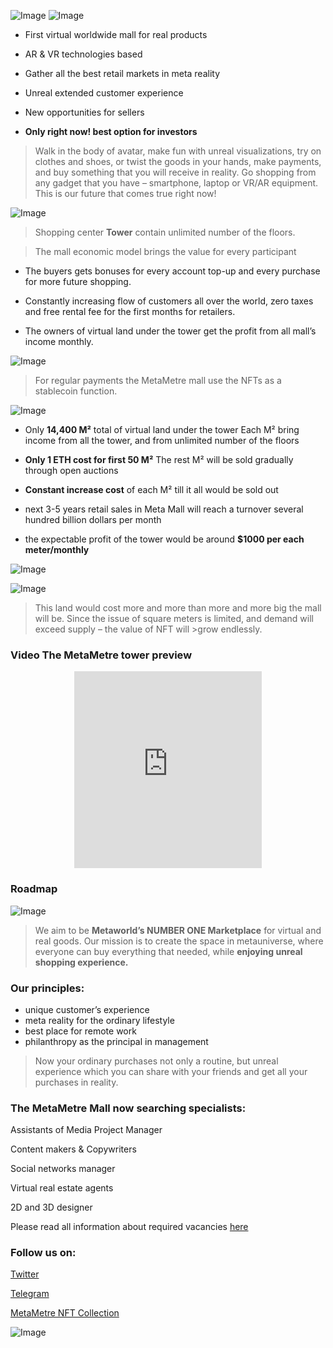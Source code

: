 ![Image](https://raw.githubusercontent.com/MetaMetre/welcome/master/Images/logo.png)
![Image](https://github.com/MetaMetre/welcome/blob/master/Images/What_Is_The_Metaverse_An_Easy_Explanation_For_Anyone_600x400fffsfvf.png?raw=true)

-	First virtual worldwide mall for real products

-	AR & VR technologies based

-	Gather all the best retail markets in meta reality

-	Unreal extended customer experience

-	New opportunities for sellers

- **Only right now! best option for investors**

>Walk in the body of avatar, make fun with unreal visualizations, try on clothes and shoes, or twist the goods in your hands, make payments, and buy something that you will receive in reality.
>Go shopping from any gadget that you have – smartphone, laptop or VR/AR equipment.
>This is our future that comes true right now!

![Image](https://raw.githubusercontent.com/MetaMetre/welcome/18b7bd2d65572d3b3b3d4cca2f2f284c653a0f4c/Images/001.jpg)

>Shopping center **Tower** contain unlimited number of the floors.

>The mall economic model brings the value for every participant

-	The buyers gets bonuses for every account top-up and every purchase for more future shopping.

-	Constantly increasing flow of customers all over the world, zero taxes and free rental fee for the first months for retailers.

-	The owners of virtual land under the tower get the profit from all mall’s income monthly.

![Image](https://raw.githubusercontent.com/MetaMetre/welcome/18b7bd2d65572d3b3b3d4cca2f2f284c653a0f4c/Images/004.jpg)

>For regular payments the MetaMetre mall use the NFTs as a stablecoin function.

![Image](https://raw.githubusercontent.com/MetaMetre/welcome/18b7bd2d65572d3b3b3d4cca2f2f284c653a0f4c/Images/010.jpg)

-	Only **14,400 М²** total of virtual land under the tower
Each М² bring income from all the tower, and from unlimited number of the floors

-	**Only 1 ETH cost for first 50 М²**
The rest М² will be sold gradually through open auctions

-	**Constant increase cost** of each М² till it all would be sold out

-	next 3-5 years retail sales in Meta Mall will reach a turnover several hundred billion dollars per month

-	the expectable profit of the tower would be around **$1000 per each meter/monthly**

![Image](https://github.com/MetaMetre/welcome/blob/master/Images/sweet-ice-cream-photography-97452-unsplash22222.png?raw=true)

![Image](https://github.com/MetaMetre/welcome/blob/master/Images/S16.jpg?raw=true)

>This land would cost more and more than more and more big the mall will be. Since the issue of square meters is limited, and demand will exceed supply – the value of NFT will >grow endlessly.


### Video The MetaMetre tower preview

<center><iframe width="auto" height="315" src="https://www.youtube.com/embed/EXs9evNsCSU" frameborder="0" allow="autoplay; encrypted-media" allowfullscreen></iframe></center>

### Roadmap

![Image](https://raw.githubusercontent.com/MetaMetre/welcome/18b7bd2d65572d3b3b3d4cca2f2f284c653a0f4c/Images/RMpart8.jpg)



>We aim to be **Metaworld’s NUMBER ONE Marketplace** for virtual and real goods. 
>Our mission is to create the space in metauniverse, where everyone can buy everything that needed, while **enjoying unreal shopping experience.** 


### Our principles:
-	unique customer’s experience
-	meta reality for the ordinary lifestyle
-	best place for remote work
-	philanthropy as the principal in management


>Now your ordinary purchases not only a routine, but unreal experience which you can share with your friends and get all your purchases in reality. 


### The MetaMetre Mall now searching specialists:

Assistants of Media Project Manager

Content makers & Copywriters

Social networks manager

Virtual real estate agents

2D and 3D designer


Please read all information about required vacancies [here](https://www.linkedin.com/in/metametre/)

### Follow us on:

[Twitter](https://twitter.com/MetaMetre)

[Telegram](https://t.me/metametre)

[MetaMetre NFT Collection](https://opensea.io/MetaMetre)

![Image](https://raw.githubusercontent.com/MetaMetre/welcome/master/Images/logo.png)
